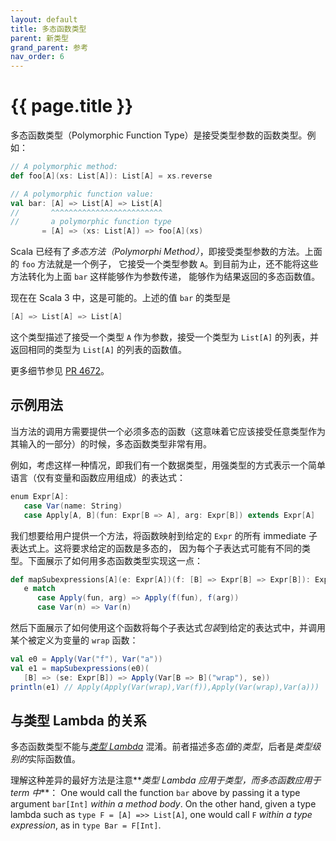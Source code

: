 ```yaml
---
layout: default
title: 多态函数类型
parent: 新类型
grand_parent: 参考
nav_order: 6
---
```


# {{ page.title }}

多态函数类型（Polymorphic Function Type）是接受类型参数的函数类型。例如：

```scala
// A polymorphic method:
def foo[A](xs: List[A]): List[A] = xs.reverse

// A polymorphic function value:
val bar: [A] => List[A] => List[A]
//       ^^^^^^^^^^^^^^^^^^^^^^^^^
//       a polymorphic function type
       = [A] => (xs: List[A]) => foo[A](xs)
```

Scala 已经有了*多态方法（Polymorphi Method）*，即接受类型参数的方法。上面的 `foo` 方法就是一个例子，
它接受一个类型参数 `A`。到目前为止，还不能将这些方法转化为上面 `bar` 这样能够作为参数传递，
能够作为结果返回的多态函数值。

现在在 Scala 3 中，这是可能的。上述的值 `bar` 的类型是

```scala
[A] => List[A] => List[A]
```

这个类型描述了接受一个类型 `A` 作为参数，接受一个类型为 `List[A]` 的列表，并返回相同的类型为 `List[A]` 
的列表的函数值。

更多细节参见 [PR 4672](https://github.com/lampepfl/dotty/pull/4672)。


## 示例用法

当方法的调用方需要提供一个必须多态的函数（这意味着它应该接受任意类型作为其输入的一部分）的时候，多态函数类型非常有用。

例如，考虑这样一种情况，即我们有一个数据类型，用强类型的方式表示一个简单语言（仅有变量和函数应用组成）的表达式：

```scala
enum Expr[A]:
   case Var(name: String)
   case Apply[A, B](fun: Expr[B => A], arg: Expr[B]) extends Expr[A]
```

我们想要给用户提供一个方法，将函数映射到给定的 `Expr` 的所有 immediate 子表达式上。这将要求给定的函数是多态的，
因为每个子表达式可能有不同的类型。下面展示了如何用多态函数类型实现这一点：

```scala
def mapSubexpressions[A](e: Expr[A])(f: [B] => Expr[B] => Expr[B]): Expr[A] =
   e match
      case Apply(fun, arg) => Apply(f(fun), f(arg))
      case Var(n) => Var(n)
```

然后下面展示了如何使用这个函数将每个子表达式*包装*到给定的表达式中，并调用某个被定义为变量的 `wrap` 函数：

```scala
val e0 = Apply(Var("f"), Var("a"))
val e1 = mapSubexpressions(e0)(
   [B] => (se: Expr[B]) => Apply(Var[B => B]("wrap"), se))
println(e1) // Apply(Apply(Var(wrap),Var(f)),Apply(Var(wrap),Var(a)))
```

## 与类型 Lambda 的关系

多态函数类型不能与[*类型 Lambda*](type-lambdas.md) 混淆。前者描述多态*值*的*类型*，后者是*类型级别的*实际函数值。

理解这种差异的最好方法是注意**_类型 Lambda 应用于类型，而多态函数应用于 term 中_**：
One would call the function `bar` above
by passing it a type argument `bar[Int]` _within a method body_.
On the other hand, given a type lambda such as `type F = [A] =>> List[A]`,
one would call `F` _within a type expression_, as in `type Bar = F[Int]`.
